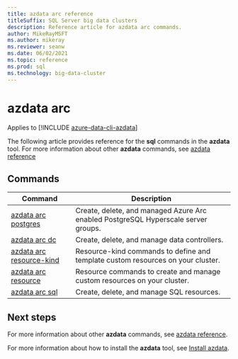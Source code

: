 ```yaml
---
title: azdata arc reference
titleSuffix: SQL Server big data clusters
description: Reference article for azdata arc commands.
author: MikeRayMSFT
ms.author: mikeray
ms.reviewer: seanw
ms.date: 06/02/2021
ms.topic: reference
ms.prod: sql
ms.technology: big-data-cluster
---
```


# azdata arc

Applies to [!INCLUDE [azure-data-cli-azdata](../../includes/azure-data-cli-azdata.md)]

The following article provides reference for the **sql** commands in the **azdata** tool. For more information about other **azdata** commands, see [azdata reference](reference-azdata.md)

## Commands

|Command|Description|
| --- | --- |
[azdata arc postgres](reference-azdata-arc-postgres.md) | Create, delete, and managed Azure Arc enabled PostgreSQL Hyperscale server groups.
[azdata arc dc](reference-azdata-arc-dc.md) | Create, delete, and manage data controllers.
[azdata arc resource-kind](reference-azdata-arc-resource-kind.md) | Resource-kind commands to define and template custom resources on your cluster.
[azdata arc resource](reference-azdata-arc-resource.md) | Resource commands to create and manage custom resources on your cluster.
[azdata arc sql](reference-azdata-arc-sql.md) | Create, delete, and manage SQL resources.

## Next steps

For more information about other **azdata** commands, see [azdata reference](reference-azdata.md). 

For more information about how to install the **azdata** tool, see [Install azdata](..\install\deploy-install-azdata.md).